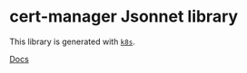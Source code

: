 # cert-manager Jsonnet library

This library is generated with [`k8s`](https://github.com/jsonnet-libs/k8s).

[Docs](https://https://jsonnet-libs.github.io/cert-manager-libsonnet)

